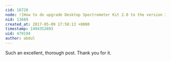 ```yaml
---
cid: 16728
node: ![How to do upgrade Desktop Spectrometer Kit 2.0 to the version 3.0 ](../notes/pablo/11-09-2016/how-to-do-upgrade-desktop-spectrometer-kit-2-0-to-the-version-3-0)
nid: 13689
created_at: 2017-05-09 17:58:13 +0000
timestamp: 1494352693
uid: 479194
author: abdul
---
```


Such an excellent, thorough post. Thank you for it.